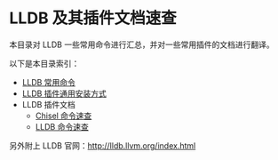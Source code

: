 # LLDB 及其插件文档速查

本目录对 LLDB 一些常用命令进行汇总，并对一些常用插件的文档进行翻译。

以下是本目录索引：

- [LLDB 常用命令](./lldb_guide.md)
- [LLDB 插件通用安装方式](./lldb_plugin_universal_installation.md)
- LLDB 插件文档
    + [Chisel 命令速查](./plugin_chisel_guide.md)
    + [LLDB 命令速查](plugin_lldb_guide.md)

另外附上 LLDB 官网：<http://lldb.llvm.org/index.html>
